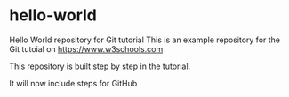 # hello-world
Hello World repository for Git tutorial
This is an example repository for the Git tutoial on https://www.w3schools.com

This repository is built step by step in the tutorial.

It will now include steps for GitHub
